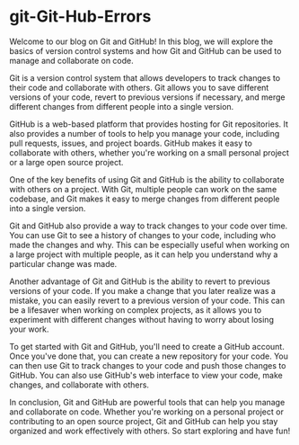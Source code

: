 # git-Git-Hub-Errors

Welcome to our blog on Git and GitHub! In this blog, we will explore the basics of version control systems and how Git and GitHub can be used to manage and collaborate on code.

Git is a version control system that allows developers to track changes to their code and collaborate with others. Git allows you to save different versions of your code, revert to previous versions if necessary, and merge different changes from different people into a single version.

GitHub is a web-based platform that provides hosting for Git repositories. It also provides a number of tools to help you manage your code, including pull requests, issues, and project boards. GitHub makes it easy to collaborate with others, whether you're working on a small personal project or a large open source project.

One of the key benefits of using Git and GitHub is the ability to collaborate with others on a project. With Git, multiple people can work on the same codebase, and Git makes it easy to merge changes from different people into a single version.

Git and GitHub also provide a way to track changes to your code over time. You can use Git to see a history of changes to your code, including who made the changes and why. This can be especially useful when working on a large project with multiple people, as it can help you understand why a particular change was made.

Another advantage of Git and GitHub is the ability to revert to previous versions of your code. If you make a change that you later realize was a mistake, you can easily revert to a previous version of your code. This can be a lifesaver when working on complex projects, as it allows you to experiment with different changes without having to worry about losing your work.

To get started with Git and GitHub, you'll need to create a GitHub account. Once you've done that, you can create a new repository for your code. You can then use Git to track changes to your code and push those changes to GitHub. You can also use GitHub's web interface to view your code, make changes, and collaborate with others.

In conclusion, Git and GitHub are powerful tools that can help you manage and collaborate on code. Whether you're working on a personal project or contributing to an open source project, Git and GitHub can help you stay organized and work effectively with others. So start exploring and have fun!
